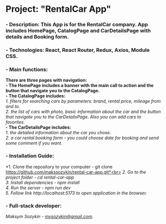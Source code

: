    # Project: "RentalCar App"

 ### - Description: This App is for the RentalCar company. App includes HomePage, CatalogPage and CarDetailsPage with details and Booking form.

 ### - Technologies: React, React Router, Redux, Axios, Module CSS.

 ### - Main functions:
 **There are three pages with navigation:**<br>
 **- The HomePage includes a banner with the main call to action and the button that navigate you to the CatalogPage.**<br> 
 **- The CatalogPage includes:**<br>
  *1. filters for searching cars by parameters: brand, rental price, mileage from and to.*<br>
  *2. the list of cars with photo, basic information about the car and the button that navigate you to the CarDetailsPage. Also you can add cars to favorites.*   
 **- The CarDetailsPage includes:**<br>
  *1. the detailed information about the car you chose.*<br>
  *2. a car rental booking form - you could choose date for booking and send some comment if you want.*<br>

 ### - Installation Guide:
  *1. Clone the repository to your computer - git clone https://github.com/makssozykin/rental-car-app.git*<br>
  *2. Go to the project folder - cd rental-car-app*<br>
  *3. Install dependencies - npm install*<br>
  *4. Run the server - npm run dev*<br>
  *5. Follow link http://localhost:5173 to open application in the browser.*<br>

 ### - Full-stack developer:
 *Maksym Sozykin - mvsozykin@gmail.com.*
